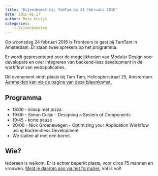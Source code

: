 ```yaml
---
title: 'Bijeenkomst bij TamTam op 24 februari 2016'
date: 2016-01-27
author: Meta Kruijs
categories:
    - Bijeenkomsten
---
```


Op woensdag 24 februari 2016 is Fronteers te gast bij TamTam in Amsterdam. Er staan twee sprekers op het programma.

Er wordt gepresenteerd over de mogelijkheden van Modular Design voor developers en over integreren van backend-less development in de workflow van webapplicaties.

Dit evenement vindt plaats bij Tam Tam, Helicopterstraat 25, Amsterdam. [Aanmelden kan via de pagina van deze bijeenkomst.](/bijeenkomsten/2016/tamtam)

## Programma

-   18:00 - inloop met pizza
-   19:00 - Simon Colijn - Designing a System of Components
-   19:45 - korte pauze
-   20:00 - Nick Groenewegen - Optimizing your Application Workflow using Backendless Development
-   We sluiten af met een borrel.

## Wie?

Iedereen is welkom. Er is echter beperkt plaats, voor circa 75 mannen en vrouwen. [Meld je daarom aan via het formulier.](/bijeenkomsten/2016/tamtam#formulier-1) Vol is vol!
